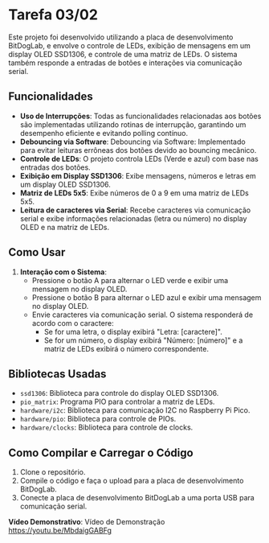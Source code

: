 # Tarefa 03/02

Este projeto foi desenvolvido utilizando  a placa de desenvolvimento BitDogLab, e envolve o controle de LEDs, exibição de mensagens em um display OLED SSD1306, e controle de uma matriz de LEDs. O sistema também responde a entradas de botões e interações via comunicação serial.

## Funcionalidades
- **Uso de Interrupções**: Todas as funcionalidades relacionadas aos botões são implementadas utilizando rotinas de interrupção, garantindo um desempenho eficiente e evitando polling contínuo.
- **Debouncing via Software**: Debouncing via Software: Implementado para evitar leituras errôneas dos botões devido ao bouncing mecânico.
- **Controle de LEDs**: O projeto controla LEDs (Verde e azul) com base nas entradas dos botões.
- **Exibição em Display SSD1306**: Exibe mensagens, números e letras em um display OLED SSD1306.
- **Matriz de LEDs 5x5**: Exibe números de 0 a 9 em uma matriz de LEDs 5x5.
- **Leitura de caracteres via Serial**: Recebe caracteres via comunicação serial e exibe informações relacionadas (letra ou número) no display OLED e na matriz de LEDs.

## Como Usar 
1. **Interação com o Sistema**:
   - Pressione o botão A para alternar o LED verde e exibir uma mensagem no display OLED.
   - Pressione o botão B para alternar o LED azul e exibir uma mensagem no display OLED.
   - Envie caracteres via comunicação serial. O sistema responderá de acordo com o caractere:
     - Se for uma letra, o display exibirá "Letra: [caractere]".
     - Se for um número, o display exibirá "Número: [número]" e a matriz de LEDs exibirá o número correspondente.

## Bibliotecas Usadas
- `ssd1306`: Biblioteca para controle do display OLED SSD1306.
- `pio_matrix`: Programa PIO para controlar a matriz de LEDs.
- `hardware/i2c`: Biblioteca para comunicação I2C no Raspberry Pi Pico.
- `hardware/pio`: Biblioteca para controle de PIOs.
- `hardware/clocks`: Biblioteca para controle de clocks.

## Como Compilar e Carregar o Código
1. Clone o repositório.
2. Compile o código e faça o upload para a placa de desenvolvimento BitDogLab.
3. Conecte a placa de desenvolvimento BitDogLab a uma porta USB para comunicação serial.

 **Vídeo Demonstrativo**:
Vídeo de Demonstração
https://youtu.be/MbdaigGABFg 



